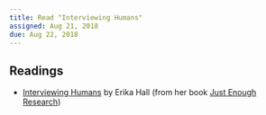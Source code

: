 ```yaml
---
title: Read "Interviewing Humans"
assigned: Aug 21, 2018
due: Aug 22, 2018
---
```


Readings
--------

- [Interviewing Humans](https://alistapart.com/article/interviewing-humans) by Erika Hall (from her book [Just Enough Research](http://www.abookapart.com/products/just-enough-research))
